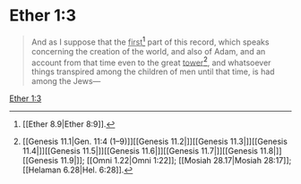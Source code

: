 # Ether 1:3

> And as I suppose that the <u>first</u>[^a] part of this record, which speaks concerning the creation of the world, and also of Adam, and an account from that time even to the great <u>tower</u>[^b], and whatsoever things transpired among the children of men until that time, is had among the Jews—

[Ether 1:3](https://www.churchofjesuschrist.org/study/scriptures/bofm/ether/1?lang=eng&id=p3#p3)


[^a]: [[Ether 8.9|Ether 8:9]].  
[^b]: [[Genesis 11.1|Gen. 11:4 (1–9)]][[Genesis 11.2|]][[Genesis 11.3|]][[Genesis 11.4|]][[Genesis 11.5|]][[Genesis 11.6|]][[Genesis 11.7|]][[Genesis 11.8|]][[Genesis 11.9|]]; [[Omni 1.22|Omni 1:22]]; [[Mosiah 28.17|Mosiah 28:17]]; [[Helaman 6.28|Hel. 6:28]].  
